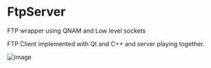 # FtpServer
FTP wrapper using QNAM and Low level sockets

FTP Client implemented with Qt and C++ and server playing together.

![image](https://user-images.githubusercontent.com/93591202/206446242-237f9cbc-cfd8-4336-bf26-aa2b28c43c8e.png)

